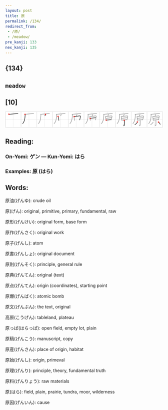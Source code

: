 ```yaml
---
layout: post
title: 原
permalink: /134/
redirect_from:
 - /原/
 - /meadow/
pre_kanji: 133
nex_kanji: 135
---
```


## {134}

## `meadow`

## [10]

<div class="stroke"><img src="../images/E58E9F.png" /></div>

## Reading:

### On-Yomi: ゲン &mdash; Kun-Yomi: はら

### Examples: 原 (はら)

## Words:

原油(げんゆ): crude oil

原(げん): original, primitive, primary, fundamental, raw

原形(げんけい): original form, base form

原作(げんさく): original work

原子(げんし): atom

原書(げんしょ): original document

原則(げんそく): principle, general rule

原典(げんてん): original (text)

原点(げんてん): origin (coordinates), starting point

原爆(げんばく): atomic bomb

原文(げんぶん): the text, original

高原(こうげん): tableland, plateau

原っぱ(はらっぱ): open field, empty lot, plain

原稿(げんこう): manuscript, copy

原産(げんさん): place of origin, habitat

原始(げんし): origin, primeval

原理(げんり): principle, theory, fundamental truth

原料(げんりょう): raw materials

原(はら): field, plain, prairie, tundra, moor, wilderness

原因(げんいん): cause
